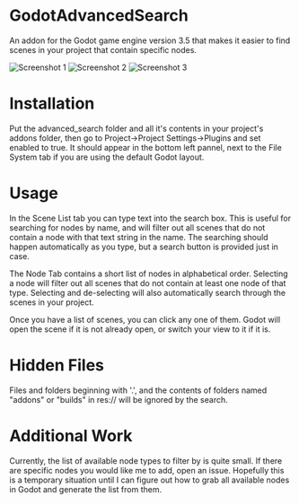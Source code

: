 # GodotAdvancedSearch
An addon for the Godot game engine version 3.5 that makes it easier to find scenes in your project that contain specific nodes.

![Screenshot 1](/Screenshot1.png) ![Screenshot 2](/Screenshot2.png) ![Screenshot 3](/Screenshot3.png)

# Installation
Put the advanced_search folder and all it's contents in your project's addons folder, then go to Project->Project Settings->Plugins and set enabled to true. It should appear in the bottom left pannel, next to the File System tab if you are using the default Godot layout.

# Usage
In the Scene List tab you can type text into the search box. This is useful for searching for nodes by name, and will filter out all scenes that do not contain a node with that text string in the name. The searching should happen automatically as you type, but a search button is provided just in case.

The Node Tab contains a short list of nodes in alphabetical order. Selecting a node will filter out all scenes that do not contain at least one node of that type. Selecting and de-selecting will also automatically search through the scenes in your project.

Once you have a list of scenes, you can click any one of them. Godot will open the scene if it is not already open, or switch your view to it if it is.

# Hidden Files
Files and folders beginning with '.', and the contents of folders named "addons" or "builds" in res:// will be ignored by the search.

# Additional Work
Currently, the list of available node types to filter by is quite small. If there are specific nodes you would like me to add, open an issue. Hopefully this is a temporary situation until I can figure out how to grab all available nodes in Godot and generate the list from them.
